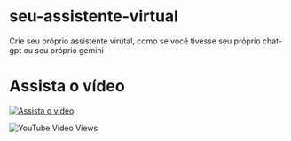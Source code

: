 # seu-assistente-virtual
Crie seu próprio assistente virutal, como se você tivesse seu próprio chat-gpt ou seu próprio gemini

# Assista o vídeo
[![Assista o vídeo](https://img.youtube.com/vi/6ImX_ADXIJk/maxresdefault.jpg)](https://youtu.be/6ImX_ADXIJk)

![YouTube Video Views](https://img.shields.io/youtube/views/6ImX_ADXIJk?label=Visualiza%C3%A7%C3%B5es)
